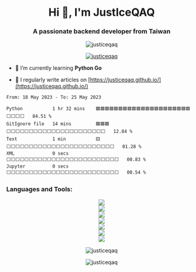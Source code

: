 <h1 align="center">Hi 👋, I'm JustIceQAQ</h1>
<h3 align="center">A passionate backend developer from Taiwan</h3>

<p align="center"> <img src="https://komarev.com/ghpvc/?username=justiceqaq&label=Profile%20views&color=0e75b6&style=flat" alt="justiceqaq" /> </p>

<p align="center"> <a href="https://github.com/ryo-ma/github-profile-trophy">
<img src="https://github-profile-trophy.vercel.app/?username=justiceqaq&theme=onedark&row=2&column=3" alt="justiceqaq" />
</a> </p>

- 🌱 I’m currently learning **Python Go**

- 📝 I regularly write articles on [https://justiceqaq.github.io/](https://justiceqaq.github.io/)

<!--START_SECTION:waka-->

```text
From: 18 May 2023 - To: 25 May 2023

Python           1 hr 32 mins    🟩🟩🟩🟩🟩🟩🟩🟩🟩🟩🟩🟩🟩🟩🟩🟩🟩🟩🟩🟩🟩⬜⬜⬜⬜   84.51 %
GitIgnore file   14 mins         🟩🟩🟩⬜⬜⬜⬜⬜⬜⬜⬜⬜⬜⬜⬜⬜⬜⬜⬜⬜⬜⬜⬜⬜⬜   12.84 %
Text             1 min           🟨⬜⬜⬜⬜⬜⬜⬜⬜⬜⬜⬜⬜⬜⬜⬜⬜⬜⬜⬜⬜⬜⬜⬜⬜   01.28 %
XML              0 secs          ⬜⬜⬜⬜⬜⬜⬜⬜⬜⬜⬜⬜⬜⬜⬜⬜⬜⬜⬜⬜⬜⬜⬜⬜⬜   00.83 %
Jupyter          0 secs          ⬜⬜⬜⬜⬜⬜⬜⬜⬜⬜⬜⬜⬜⬜⬜⬜⬜⬜⬜⬜⬜⬜⬜⬜⬜   00.54 %
```

<!--END_SECTION:waka-->

<h3 align="left">Languages and Tools:</h3>
<div align="center">
<img src="https://skillicons.dev/icons?i=python,go,js&theme=light">
</div>
<div align="center">
<img src="https://skillicons.dev/icons?i=django,flask,fastapi&theme=light">
</div>
<div align="center">
<img src="https://skillicons.dev/icons?i=postgres,sqlite,mongodb,mysql,redis&theme=light">
</div>
<div align="center">
<img src="https://skillicons.dev/icons?i=regex,graphql,selenium&theme=light">
</div>
<div align="center">
<img src="https://skillicons.dev/icons?i=docker,kubernetes,heroku&theme=light">
</div>
<div align="center">
<img src="https://skillicons.dev/icons?i=html,css,jquery,bootstrap&theme=light">
</div>
<div align="center">
<img src="https://skillicons.dev/icons?i=bash,figma,gcp,git,github,md&theme=light">
</div>


<p align="center"><img align="center" src="https://github-readme-stats.vercel.app/api?username=justiceqaq&show_icons=true&locale=en" alt="justiceqaq" /></p>

<p align="center"><img align="center" src="https://github-readme-streak-stats.herokuapp.com/?user=justiceqaq&" alt="justiceqaq" /></p>
